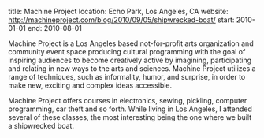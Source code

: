 title: Machine Project
location: Echo Park, Los Angeles, CA
website: http://machineproject.com/blog/2010/09/05/shipwrecked-boat/
start: 2010-01-01
end: 2010-08-01

Machine Project is a Los Angeles based not-for-profit arts organization and community event space producing cultural programming with the goal of inspiring audiences to become creatively active by imagining, participating and relating in new ways to the arts and sciences. Machine Project utilizes a range of techniques, such as informality, humor, and surprise, in order to make new, exciting and complex ideas accessible.

Machine Project offers courses in electronics, sewing, pickling, computer programming, car theft and so forth. While living in Los Angeles, I attended several of these classes, the most interesting being the one where we built a shipwrecked boat.
